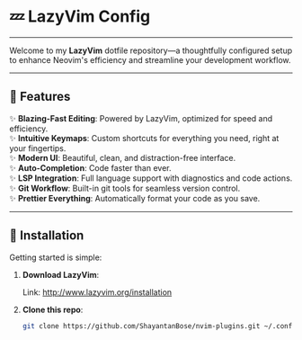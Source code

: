 # 💤 LazyVim Config

---

Welcome to my **LazyVim** dotfile repository—a thoughtfully configured setup to enhance Neovim's efficiency and streamline your development workflow.

---

## 🌟 Features

✨ **Blazing-Fast Editing**: Powered by LazyVim, optimized for speed and efficiency.  
✨ **Intuitive Keymaps**: Custom shortcuts for everything you need, right at your fingertips.  
✨ **Modern UI**: Beautiful, clean, and distraction-free interface.  
✨ **Auto-Completion**: Code faster than ever.  
✨ **LSP Integration**: Full language support with diagnostics and code actions.  
✨ **Git Workflow**: Built-in git tools for seamless version control.  
✨ **Prettier Everything**: Automatically format your code as you save.

---

## 🚀 Installation

Getting started is simple:

1. **Download LazyVim**:

   Link: http://www.lazyvim.org/installation

2. **Clone this repo**:
   ```bash
   git clone https://github.com/ShayantanBose/nvim-plugins.git ~/.config/nvim
   ```
